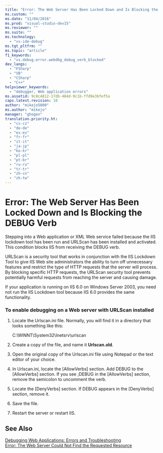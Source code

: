 ```yaml
---
title: "Error: The Web Server Has Been Locked Down and Is Blocking the DEBUG Verb | Microsoft Docs"
ms.custom: ""
ms.date: "11/04/2016"
ms.prod: "visual-studio-dev15"
ms.reviewer: ""
ms.suite: ""
ms.technology: 
  - "vs-ide-debug"
ms.tgt_pltfrm: ""
ms.topic: "article"
f1_keywords: 
  - "vs.debug.error.webdbg_debug_verb_blocked"
dev_langs: 
  - "FSharp"
  - "VB"
  - "CSharp"
  - "C++"
helpviewer_keywords: 
  - "debugger, Web application errors"
ms.assetid: 9c8c4812-17db-484d-9c1b-ffd9e3bfef5a
caps.latest.revision: 10
author: "mikejo5000"
ms.author: "mikejo"
manager: "ghogen"
translation.priority.ht: 
  - "cs-cz"
  - "de-de"
  - "es-es"
  - "fr-fr"
  - "it-it"
  - "ja-jp"
  - "ko-kr"
  - "pl-pl"
  - "pt-br"
  - "ru-ru"
  - "tr-tr"
  - "zh-cn"
  - "zh-tw"
---
```

# Error: The Web Server Has Been Locked Down and Is Blocking the DEBUG Verb
Stepping into a Web application or XML Web service failed because the IIS lockdown tool has been run and URLScan has been installed and activated. This condition blocks IIS from receiving the DEBUG verb.  
  
 URLScan is a security tool that works in conjunction with the IIS Lockdown Tool to give IIS Web site administrators the ability to turn off unnecessary features and restrict the type of HTTP requests that the server will process. By blocking specific HTTP requests, the URLScan security tool prevents potentially harmful requests from reaching the server and causing damage.  
  
 If your application is running on IIS 6.0 on Windows Server 2003, you need not run the IIS Lockdown tool because IIS 6.0 provides the same functionality.  
  
### To enable debugging on a Web server with URLScan installed  
  
1.  Locate the Urlscan.ini file. Normally, you will find it in a directory that looks something like this:  
  
     C:\WINNT\System32\Inetsrv\urlscan  
  
2.  Create a copy of the file, and name it **Urlscan.old**.  
  
3.  Open the original copy of the Urlscan.ini file using Notepad or the text editor of your choice.  
  
4.  In Urlscan.ini, locate the [AllowVerbs] section. Add DEBUG to the [AllowVerbs] section. If you see ;DEBUG in the [AllowVerbs] section, remove the semicolon to uncomment the verb.  
  
5.  Locate the [DenyVerbs] section. If DEBUG appears in the [DenyVerbs] section, remove it.  
  
6.  Save the file.  
  
7.  Restart the server or restart IIS.  
  
## See Also  
 [Debugging Web Applications: Errors and Troubleshooting](../debugger/debugging-web-applications-errors-and-troubleshooting.md)   
 [Error: The Web Server Could Not Find the Requested Resource](../debugger/error-the-web-server-could-not-find-the-requested-resource.md)